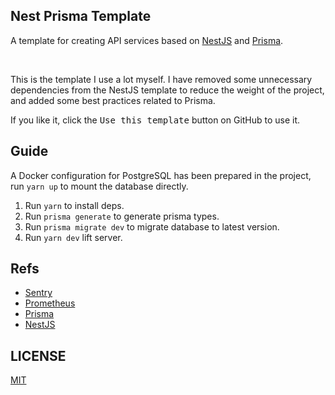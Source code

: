 ## Nest Prisma Template

A template for creating API services based on [NestJS](https://nestjs.com/) and [Prisma](https://www.prisma.io/).

<br/>

This is the template I use a lot myself.
I have removed some unnecessary dependencies from the NestJS template to reduce the weight of the project,
and added some best practices related to Prisma.

If you like it, click the <kbd>Use this template</kbd> button on GitHub to use it.

## Guide

A Docker configuration for PostgreSQL has been prepared in the project, run `yarn up` to mount the database directly.

1. Run `yarn` to install deps.
2. Run `prisma generate` to generate prisma types.
3. Run `prisma migrate dev` to migrate database to latest version.
4. Run `yarn dev` lift server.

## Refs

- [Sentry](https://sentry.io/)
- [Prometheus](https://prometheus.io/docs/introduction/overview/)
- [Prisma](https://www.prisma.io/docs/concepts)
- [NestJS](https://docs.nestjs.com/)

## LICENSE

[MIT](./LICENSE)

